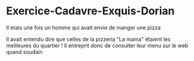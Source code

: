 # Exercice-Cadavre-Exquis-Dorian

Il etais une fois un homme qui avait envie de manger une pizza

Il avait entendu dire que celles de la pizzeria "La mama" étaient les meilleures du quartier ! Il entreprit donc de consulter leur menu sur le web quand soudain
